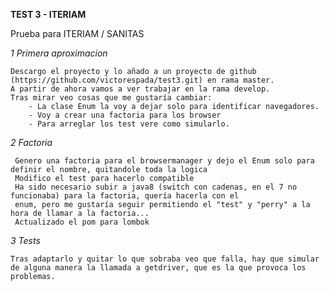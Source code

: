 **TEST 3 - ITERIAM**

Prueba para ITERIAM / SANITAS

*1 Primera aproximacion*

    Descargo el proyecto y lo añado a un proyecto de github (https://github.com/victorespada/test3.git) en rama master. 
    A partir de ahora vamos a ver trabajar en la rama develop. 
    Tras mirar veo cosas que me gustaría cambiar:
        - La clase Enum la voy a dejar solo para identificar navegadores.
        - Voy a crear una factoria para los browser
        - Para arreglar los test vere como simularlo.
        
*2 Factoria*

     Genero una factoria para el browsermanager y dejo el Enum solo para definir el nombre, quitandole toda la logica
     Modifico el test para hacerlo compatible
     Ha sido necesario subir a java8 (switch con cadenas, en el 7 no funcionaba) para la factoria, quería hacerla con el
     enum, pero me gustaría seguir permitiendo el "test" y "perry" a la hora de llamar a la factoria...
     Actualizado el pom para lombok
    
*3 Tests*
    
    Tras adaptarlo y quitar lo que sobraba veo que falla, hay que simular de alguna manera la llamada a getdriver, que es la que provoca los problemas.    
    
